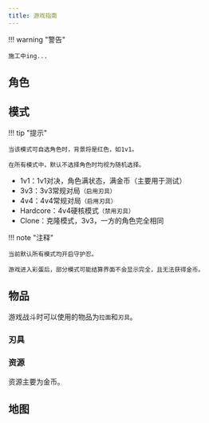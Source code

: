 ```yaml
---
title: 游戏指南
---
```


!!! warning "警告"

    施工中ing...

## 角色

## 模式

!!! tip "提示"

    当该模式可自选角色时，背景将是红色，如1v1。

    在所有模式中，默认不选择角色时均视为随机选择。

- 1v1：1v1对决，角色满状态，满金币（主要用于测试）
- 3v3：3v3常规对局`（启用刃具）`
- 4v4：4v4常规对局`（启用刃具）`
- Hardcore：4v4硬核模式`（禁用刃具）`
- Clone：克隆模式，3v3，一方的角色完全相同

!!! note "注释"

    当前默认所有模式均开启守护忍。

    游戏进入彩蛋后，部分模式可能结算界面不会显示完全，且无法获得金币。

## 物品

游戏战斗时可以使用的物品为`拉面`和`刃具`。

### 刃具

### 资源

资源主要为金币。

## 地图
